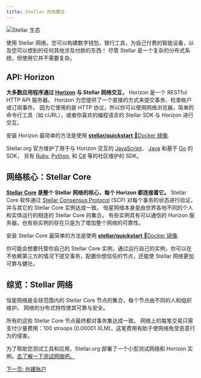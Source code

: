 ```yaml
---
title: Stellar 网络概览
---
```

![Stellar 生态](https://www.stellar.org/wp-content/uploads/2016/06/Stellar-Ecosystem-v031.png)

使用 Stellar 网络，您可以构建数字钱包，银行工具，为自己付费的智能设备，以及您可以想到的任何其他涉及付款的东西！ 尽管 Stellar 是一个复杂的分布式系统，但使用它并不需要复杂。

## API: Horizon

**大多数应用程序通过 [Horizon](https://www.stellar.org/developers/horizon/reference/) 与 Stellar 网络交互，** Horizon 是一个 RESTful HTTP API 服务器。 Horizon 为您提供了一个直接的方式来提交事务、检查帐户或订阅事件。 因为它使用的是 HTTP 协议，所以你可以使用网络浏览器，简单的命令行工具（如 cURL），或者你喜欢的编程语言的 Stellar SDK 与 Horizon 进行交互。

安装 Horizon 最简单的方法是使用 [**stellar/quickstart** Docker 镜像](https://hub.docker.com/r/stellar/quickstart/).

Stellar.org 官方维护了用于与 Horizon 交互的 [JavaScript](https://github.com/stellar/js-stellar-sdk)、 [Java](https://github.com/stellar/java-stellar-sdk) 和基于 [Go](https://github.com/stellar/go/tree/master/clients/horizon) 的 SDK， 另有 [Ruby](https://github.com/stellar/ruby-stellar-sdk), [Python](https://github.com/StellarCN/py-stellar-base), 和 [C#](https://github.com/elucidsoft/dotnet-stellar-sdk) 等的社区维护的 SDK。

## 网络核心：Stellar Core

**[Stellar Core](../../stellar-core/learn/admin.html) 是整个 Stellar 网络的核心，每个 Horizon 都连接着它。** Stellar Core 软件通过 [Stellar Consensus Protocol](../concepts/scp.html) (SCP) 对每个事务的状态进行验证，并与其它的 Stellar Core 实例达成一致。 恒星网络本身是由世界各地不同的个人和实体运行的相连的 Stellar Core 的集合。 有些实例具有可以通信的 Horizon 服务器，也有些实例的存在只是为了增加整个网络的可靠性。

安装 Stellar Core 最简单的方法是使用 [**stellar/quickstart** Docker 镜像](https://hub.docker.com/r/stellar/quickstart/).

你可能会想要托管你自己的 Stellar Core 实例，通过运行自己的实例，你可以在不依赖第三方的情况下提交事务，配置你想信任的节点，还能使 Stellar 网络更加可靠与健壮。

## 综览：Stellar 网络

恒星网络是全球范围内的 Stellar Core 节点的集合，每个节点由不同的人和组织维护。 网络的分布式特性使其可靠与安全。

所有的这些 Stellar Core 节点最终都对事务集达成一致。 网络上的每笔交易只需支付少量费用：100 stroops (0.00001 XLM)，这笔费用有助于使网络免受恶意行为的侵害。

为了帮助您测试工具和应用，Stellar.org 部署了一个小型测试网络和 Horizon 实例。[去了解一下测试网络吧。](../concepts/test-net.md)

<div class="sequence-navigation">
  <a class="button button--next" href="create-account.html">下一页: 创建账户</a>
</div>

